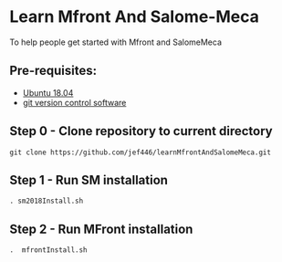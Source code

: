 # Learn Mfront And Salome-Meca
To help people get started with Mfront and SalomeMeca

## Pre-requisites:
* [Ubuntu 18.04](https://ubuntu.com/download/alternative-downloads)
* [git version control software](https://git-scm.com/downloads)

## Step 0 - Clone repository to current directory

`git clone https://github.com/jef446/learnMfrontAndSalomeMeca.git`

## Step 1 - Run SM installation

`. sm2018Install.sh`

## Step 2 - Run MFront installation

`.  mfrontInstall.sh `



